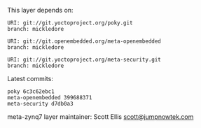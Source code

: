 This layer depends on:

    URI: git://git.yoctoproject.org/poky.git
    branch: mickledore

    URI: git://git.openembedded.org/meta-openembedded
    branch: mickledore

    URI: git://git.yoctoproject.org/meta-security.git
    branch: mickledore

Latest commits:

    poky 6c3c62ebc1
    meta-openembedded 399688371
    meta-security d7db0a3

meta-zynq7 layer maintainer: Scott Ellis <scott@jumpnowtek.com>
